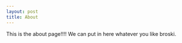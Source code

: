 ```yaml
---
layout: post
title: About
---
```


This is the about page!!!!
We  can put in here whatever you like broski.
